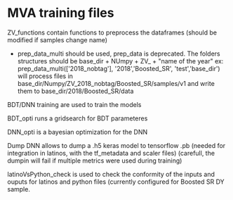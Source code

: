 # MVA training files

ZV_functions contain functions to preprocess the dataframes (should be modified if samples change name)
  - prep_data_multi should be used, prep_data is deprecated. The folders structures should be base_dir + NUmpy + ZV_ + "name of the year" 
  ex: prep_data_multi(['2018_nobtag'], '2018','Boosted_SR', 'test','base_dir') will process files in base_dir/Numpy/ZV_2018_nobtag/Boosted_SR/samples/v1 and write them to base_dir/2018/Boosted_SR/data
  

BDT/DNN training are used to train the models

BDT_opti runs a gridsearch for BDT parameteres

DNN_opti is a bayesian optimization for the DNN

Dump DNN allows to dump a .h5 keras model to tensorflow .pb (needed for integration in latinos, with the tf_metadata and scaler files) (carefull, the dumpin will fail if multiple metrics were used during training)

latinoVsPython_check is used to check the conformity of the inputs and ouputs for latinos and python files (currently configured for Boosted SR DY sample.
